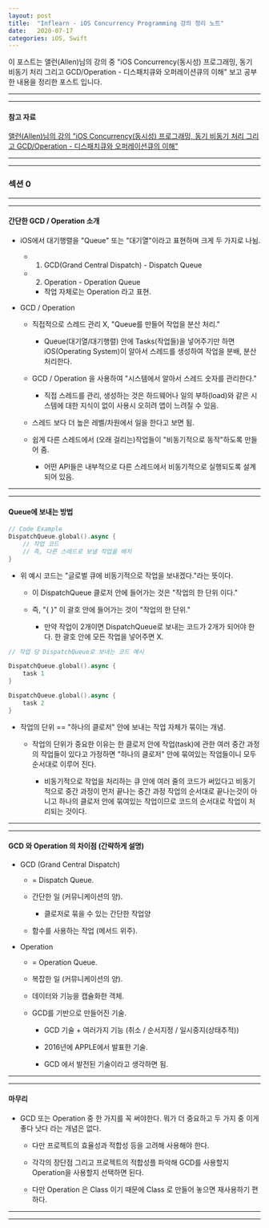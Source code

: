```yaml
---
layout: post
title:  "Inflearn - iOS Concurrency Programming 강의 정리 노트"
date:   2020-07-17
categories: iOS, Swift
---
```


이 포스트는 앨런(Allen)님의 강의 중 "iOS Concurrency(동시성) 프로그래밍, 동기 비동기 처리 그리고 GCD/Operation - 디스패치큐와 오퍼레이션큐의 이해" 보고 공부한 내용을 정리한 포스트 입니다.

- - -
- - -

#### 참고 자료

[앨런(Allen)님의 강의 "iOS Concurrency(동시성) 프로그래밍, 동기 비동기 처리 그리고 GCD/Operation - 디스패치큐와 오퍼레이션큐의 이해"](https://www.inflearn.com/course/iOS-Concurrency-GCD-Operation#)

- - -
- - -

### 섹션 0

- - -
- - -

#### 간단한 GCD / Operation 소개

- iOS에서 대기행렬을 "Queue" 또는 "대기열"이라고 표현하며 크게 두 가지로 나뉨.

    - 1) GCD(Grand Central Dispatch) - Dispatch Queue
    
    - 2) Operation - Operation Queue
        
        - 작업 자체로는 Operation 라고 표현.
        
- GCD / Operation        

    - 직접적으로 스레드 관리 X, "Queue를 만들어 작업을 분산 처리."

        - Queue(대기열/대기행렬) 안에 Tasks(작업들)을 넣어주기만 하면 iOS(Operating System)이 알아서 스레드를 생성하여 작업을 분배, 분산 처리한다.
    
    - GCD / Operation 을 사용하여 "시스템에서 알아서 스레드 숫자를 관리한다."

        - 직접 스레드를 관리, 생성하는 것은 하드웨어나 일의 부하(load)와 같은 시스템에 대한 지식이 없이 사용시 오히려 앱이 느려질 수 있음.
    
    - 스레드 보다 더 높은 레벨/차원에서 일을 한다고 보면 됨.

    - 쉽게 다른 스레드에서 (오래 걸리는)작업들이 "비동기적으로 동작"하도록 만들어 줌.
        
        - 어떤 API들은 내부적으로 다른 스레드에서 비동기적으로 실행되도록 설계되어 있음.
        
- - -
- - -

#### Queue에 보내는 방법

```swift
// Code Example
DispatchQueue.global().async {
    // 작업 코드
    // 즉, 다른 스레드로 보낼 작업을 배치
}
```

- 위 예시 코드는 "글로벌 큐에 비동기적으로 작업을 보내겠다."라는 뜻이다.

    - 이 DispatchQueue 클로저 안에 들어가는 것은 "작업의 한 단위 이다."
    
    - 즉, "{ }" 이 괄호 안에 들어가는 것이 "작업의 한 단위."
    
        - 만약 작업이 2개이면 DispatchQueue로 보내는 코드가 2개가 되어야 한다. 한 괄호 안에 모든 작업을 넣어주면 X.
        
```swift
// 작업 당 DispatchQueue로 보내는 코드 예시

DispatchQueue.global().async {
    task 1
}

DispatchQueue.global().async {
    task 2
}
```

- 작업의 단위 == "하나의 클로저" 안에 보내는 작업 자체가 묶이는 개념.

    - 작업의 단위가 중요한 이유는 한 클로저 안에 작업(task)에 관한 여러 중간 과정의 작업들이 있다고 가정하면 "하나의 클로저" 안에 묶여있는 작업들이니 모두 순서대로 이루어 진다.
    
        - 비동기적으로 작업을 처리하는 큐 안에 여러 줄의 코드가 써있다고 비동기적으로 중간 과정이 먼저 끝나는 중간 과정 작업의 순서대로 끝나는것이 아니고 하나의 클로저 안에 묶여있는 작업이므로 코드의 순서대로 작업이 처리되는 것이다.

- - -
- - -

#### GCD 와 Operation 의 차이점 (간략하게 설명)

- GCD (Grand Central Dispatch)

    -  = Dispatch Queue.

    - 간단한 일 (커뮤니케이션의 양).
        
        - 클로저로 묶을 수 있는 간단한 작업양
        
    - 함수를 사용하는 작업 (메서드 위주).
    
- Operation

    - = Operation Queue.
    
    - 복잡한 일 (커뮤니케이션의 양).
    
    - 데이터와 기능을 캡슐화한 객체.
    
    - GCD를 기반으로 만들어진 기술.
    
        - GCD 기술 + 여러가지 기능 (취소 / 순서지정 / 일시중지(상태추적))
        
        - 2016년에 APPLE에서 발표한 기술.
        
        - GCD 에서 발전된 기술이라고 생각하면 됨.
        
- - -
- - -

#### 마무리

- GCD 또는 Operation 중 한 가지를 꼭 써야한다. 뭐가 더 중요하고 두 가지 중 이게 좋다 낫다 라는 개념은 없다.

    - 다만 프로젝트의 효율성과 적합성 등을 고려해 사용해야 한다.
    
    - 각각의 장단점 그리고 프로젝트의 적합성플 파악해 GCD를 사용할지 Operation을 사용할지 선택하면 된다.
    
    - 다만 Operation 은 Class 이기 때문에 Class 로 만들어 놓으면 재사용하기 편하다.

- - -
- - -
